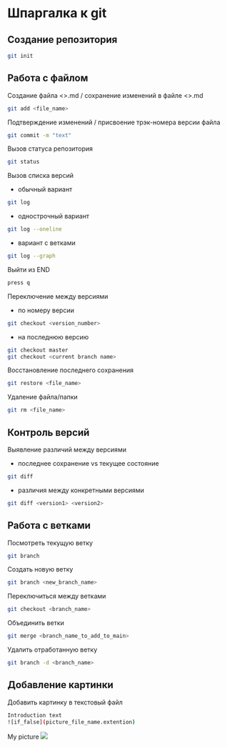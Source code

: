 # Шпаргалка к git

## Создание репозитория
```sh
git init
```
## Работа с файлом

Создание файла <>.md / сохранение изменений в файле <>.md
```sh
git add <file_name>
```
Подтверждение изменений / присвоение трэк-номера версии файла
```sh
git commit -m "text"
```
Вызов статуса репозитория
```sh
git status
```
Вызов списка версий
* обычный вариант
```sh
git log
```
* однострочный вариант
```sh
git log --oneline
```
* вариант с ветками
```sh
git log --graph
```
Выйти из END
```sh
press q
```
Переключение между версиями

* по номеру версии
```sh
git checkout <version_number>
```
* на последнюю версию
```sh
git checkout master
git checkout <current branch name>
```
Восстановление последнего сохранения
```sh
git restore <file_name>
```
Удаление файла/папки
```sh
git rm <file_name>
```

## Контроль версий

Выявление различий между версиями

* последнее сохранение vs текущее состояние
```sh
git diff
```
* различия между конкретными версиями
```sh
git diff <version1> <version2>
```

## Работа с ветками

Посмотреть текущую ветку
```sh
git branch
```
Создать новую ветку
```sh
git branch <new_branch_name>
```
Переключиться между ветками
```sh
git checkout <branch_name>
```
Объединить ветки
```sh
git merge <branch_name_to_add_to_main>
```
Удалить отработанную ветку
```sh
git branch -d <branch_name>
```

## Добавление картинки

Добавить картинку в текстовый файл

```sh
Introduction text
![if_false](picture_file_name.extention)
```
My picture
![](maldivi_.jpg)
